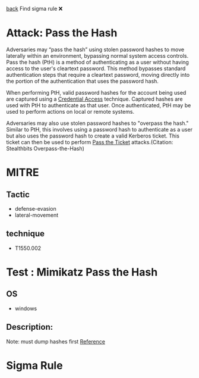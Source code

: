 
[back](../index.md)
Find sigma rule :x: 

# Attack: Pass the Hash 

Adversaries may “pass the hash” using stolen password hashes to move laterally within an environment, bypassing normal system access controls. Pass the hash (PtH) is a method of authenticating as a user without having access to the user's cleartext password. This method bypasses standard authentication steps that require a cleartext password, moving directly into the portion of the authentication that uses the password hash.

When performing PtH, valid password hashes for the account being used are captured using a [Credential Access](https://attack.mitre.org/tactics/TA0006) technique. Captured hashes are used with PtH to authenticate as that user. Once authenticated, PtH may be used to perform actions on local or remote systems.

Adversaries may also use stolen password hashes to "overpass the hash." Similar to PtH, this involves using a password hash to authenticate as a user but also uses the password hash to create a valid Kerberos ticket. This ticket can then be used to perform [Pass the Ticket](https://attack.mitre.org/techniques/T1550/003) attacks.(Citation: Stealthbits Overpass-the-Hash)

# MITRE
## Tactic
  - defense-evasion
  - lateral-movement


## technique
  - T1550.002


# Test : Mimikatz Pass the Hash
## OS
  - windows


## Description:
Note: must dump hashes first
[Reference](https://github.com/gentilkiwi/mimikatz/wiki/module-~-sekurlsa#pth)


# Sigma Rule


